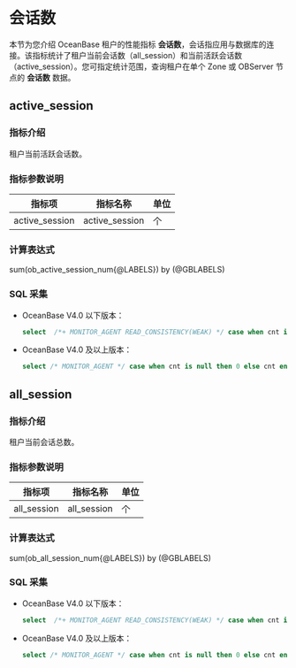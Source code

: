 # 会话数

本节为您介绍 OceanBase 租户的性能指标 **会话数**，会话指应用与数据库的连接。该指标统计了租户当前会话数（all_session）和当前活跃会话数（active_session）。您可指定统计范围，查询租户在单个 Zone 或 OBServer 节点的 **会话数** 数据。

## active_session

### 指标介绍

租户当前活跃会话数。

### 指标参数说明

|    **指标项**     |    **指标名称**    | **单位** |
|----------------|----------------|--------|
| active_session | active_session | 个      |

### 计算表达式

sum(ob_active_session_num{@LABELS}) by (@GBLABELS)

### SQL 采集

* OceanBase V4.0 以下版本：

  ```sql
  select  /*+ MONITOR_AGENT READ_CONSISTENCY(WEAK) */ case when cnt is null then 0 else cnt end as cnt, tenant_name, tenant_id from (select __all_tenant.tenant_name, __all_tenant.tenant_id, cnt from __all_tenant left join (select count(`state`='ACTIVE' OR NULL) as cnt, tenant as tenant_name from __all_virtual_processlist where svr_ip = ? and svr_port = ? group by tenant) t1 on __all_tenant.tenant_name = t1.tenant_name) t2
  ```

* OceanBase V4.0 及以上版本：

  ```sql
  select /* MONITOR_AGENT */ case when cnt is null then 0 else cnt end as cnt, tenant_name, tenant_id from (select DBA_OB_TENANTS.tenant_name, DBA_OB_TENANTS.tenant_id, cnt from DBA_OB_TENANTS left join (select count(`state`='ACTIVE' OR NULL) as cnt, tenant as tenant_name from GV$OB_PROCESSLIST where svr_ip = ? and svr_port = ? group by tenant) t1 on DBA_OB_TENANTS.tenant_name = t1.tenant_name where DBA_OB_TENANTS.tenant_type<>'META') t2
  ```

## all_session

### 指标介绍

租户当前会话总数。

### 指标参数说明

|   **指标项**   |  **指标名称**   | **单位** |
|-------------|-------------|--------|
| all_session | all_session | 个      |

### 计算表达式

sum(ob_all_session_num{@LABELS}) by (@GBLABELS)

### SQL 采集

* OceanBase V4.0 以下版本：

  ```sql
  select  /*+ MONITOR_AGENT READ_CONSISTENCY(WEAK) */ case when cnt is null then 0 else cnt end as cnt, tenant_name, tenant_id from (select __all_tenant.tenant_name, __all_tenant.tenant_id, cnt from __all_tenant left join (select count(1) as cnt, tenant as tenant_name from __all_virtual_processlist where svr_ip = ? and svr_port = ? group by tenant) t1 on __all_tenant.tenant_name = t1.tenant_name) t2
  ```

* OceanBase V4.0 及以上版本：

  ```sql
  select /* MONITOR_AGENT */ case when cnt is null then 0 else cnt end as cnt, tenant_name, tenant_id from (select DBA_OB_TENANTS.tenant_name, DBA_OB_TENANTS.tenant_id, cnt from DBA_OB_TENANTS left join (select count(1) as cnt, tenant as tenant_name from GV$OB_PROCESSLIST where svr_ip = ? and svr_port = ? group by tenant) t1 on DBA_OB_TENANTS.tenant_name = t1.tenant_name where DBA_OB_TENANTS.tenant_type<>'META') t2
  ```
